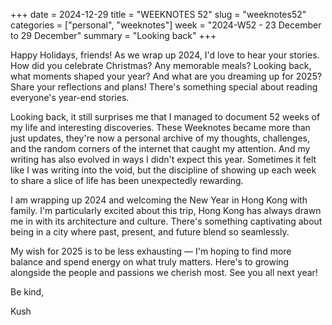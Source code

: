 +++
date = 2024-12-29
title = "WEEKNOTES 52"
slug = "weeknotes52"
categories = ["personal", "weeknotes"]
week = "2024-W52 - 23 December to 29 December"
summary = "Looking back"
+++


Happy Holidays, friends! As we wrap up 2024, I'd love to hear your stories. How did you celebrate Christmas? Any memorable meals? Looking back, what moments shaped your year? And what are you dreaming up for 2025? Share your reflections and plans! There's something special about reading everyone's year-end stories.

Looking back, it still surprises me that I managed to document 52 weeks of my life and interesting discoveries. These Weeknotes became more than just updates, they're now a personal archive of my thoughts, challenges, and the random corners of the internet that caught my attention. And my writing has also evolved in ways I didn't expect this year.  Sometimes it felt like I was writing into the void, but the discipline of showing up each week to share a slice of life has been unexpectedly rewarding.

I am wrapping up 2024 and welcoming the New Year in Hong Kong with family. I'm particularly excited about this trip, Hong Kong has always drawn me in with its architecture and culture. There's something captivating about being in a city where past, present, and future blend so seamlessly.

My wish for 2025 is to be less exhausting — I'm hoping to find more balance and spend energy on what truly matters. Here's to growing alongside the people and passions we cherish most. See you all next year!


Be kind,

Kush